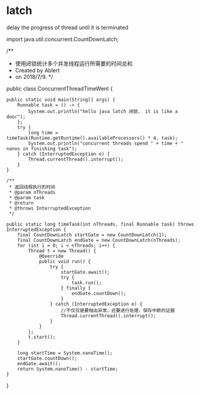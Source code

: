 # latch
delay the progress of thread until it is terminated

import java.util.concurrent.CountDownLatch;

/**
 * 使用闭锁统计多个并发线程运行所需要的时间总和
 * Created by Ablert
 * on 2018/7/9.
 */
 
public class ConcurrentThreadTimeWent {

    public static void main(String[] args) {
        Runnable task = () -> {
            System.out.println("hello java latch 闭锁， it is like a door");
        };
        try {
            long time = timeTask(Runtime.getRuntime().availableProcessors() * 4, task);
            System.out.println("concurrent threads spend " + time + " nanos in finishing task");
        } catch (InterruptedException e) {
            Thread.currentThread().interrupt();
        }
    }

    /**
     * 返回线程执行的时间
     * @param nThreads
     * @param task
     * @return
     * @throws InterruptedException
     */
     
    public static long timeTask(int nThreads, final Runnable task) throws InterruptedException {
        final CountDownLatch startGate = new CountDownLatch(1);
        final CountDownLatch endGate = new CountDownLatch(nThreads);
        for (int i = 0; i < nThreads; i++) {
            Thread t = new Thread() {
                @Override
                public void run() {
                    try {
                        startGate.await();
                        try {
                            task.run();
                        } finally {
                            endGate.countDown();
                        }
                    } catch (InterruptedException e) {
                        //不仅仅是要抛出异常，还要进行处理，保存中断的证据
                        Thread.currentThread().interrupt();
                    }
                }
            };
            t.start();
        }

        long startTime = System.nanoTime();
        startGate.countDown();
        endGate.await();
        return System.nanoTime() - startTime;
    }
}
